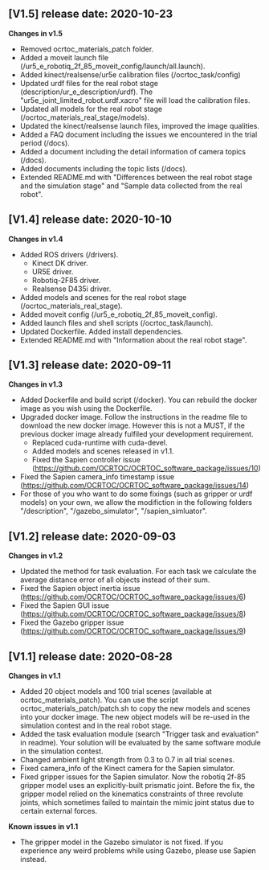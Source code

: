 ## [V1.5] release date: 2020-10-23
**Changes in v1.5**
- Removed ocrtoc_materials_patch folder.
- Added a moveit launch file (/ur5_e_robotiq_2f_85_moveit_config/launch/all.launch).
- Added kinect/realsense/ur5e calibration files (/ocrtoc_task/config)
- Updated urdf files for the real robot stage (description/ur_e_description/urdf). The "ur5e_joint_limited_robot.urdf.xacro" file will load the calibration files.
- Updated all models for the real robot stage (/ocrtoc_materials_real_stage/models).
- Updated the kinect/realsense launch files, improved the image qualities.
- Added a FAQ document including the issues we encountered in the trial period (/docs).
- Added a document including the detail information of camera topics (/docs).
- Added documents including the topic lists (/docs).
- Extended README.md with "Differences between the real robot stage and the simulation stage" and "Sample data collected from the real robot".

## [V1.4] release date: 2020-10-10
**Changes in v1.4**
- Added ROS drivers (/drivers).
    - Kinect DK driver.
    - UR5E driver.
    - Robotiq-2F85 driver.
    - Realsense D435i driver.
- Added models and scenes for the real robot stage (/ocrtoc_materials_real_stage).
- Added moveit config (/ur5_e_robotiq_2f_85_moveit_config).
- Added launch files and shell scripts (/ocrtoc_task/launch).
- Updated Dockerfile. Added install dependencies.
- Extended README.md with "Information about the real robot stage".

## [V1.3] release date: 2020-09-11
**Changes in v1.3**
- Added Dockerfile and build script (/docker). You can rebuild the docker image as you wish using the Dockerfile.
- Upgraded docker image. Follow the instructions in the readme file to download the new docker image. However this is not a MUST, if the previous docker image already fulfiled your development requirement.
    - Replaced cuda-runtime with cuda-devel.
    - Added models and scenes released in v1.1.
    - Fixed the Sapien controller issue (https://github.com/OCRTOC/OCRTOC_software_package/issues/10)
- Fixed the Sapien camera_info timestamp issue (https://github.com/OCRTOC/OCRTOC_software_package/issues/14)
- For those of you who want to do some fixings (such as gripper or urdf models) on your own, we allow the modifiction in the following folders "/description", "/gazebo_simulator", "/sapien_simluator".

## [V1.2] release date: 2020-09-03
**Changes in v1.2**
- Updated the method for task evaluation. For each task we calculate the average distance error of all objects instead of their sum.
- Fixed the Sapien object inertia issue (https://github.com/OCRTOC/OCRTOC_software_package/issues/6)
- Fixed the Sapien GUI issue (https://github.com/OCRTOC/OCRTOC_software_package/issues/8)
- Fixed the Gazebo gripper issue (https://github.com/OCRTOC/OCRTOC_software_package/issues/9)

## [V1.1] release date: 2020-08-28
**Changes in v1.1**
- Added 20 object models and 100 trial scenes (available at ocrtoc_materials_patch). You can use the script ocrtoc_materials_patch/patch.sh to copy the new models and scenes into your docker image. The new object models will be re-used in the simulation contest and in the real robot stage.
- Added the task evaluation module (search "Trigger task and evaluation" in readme). Your solution will be evaluated by the same software module in the simulation contest.
- Changed ambient light strength from 0.3 to 0.7 in all trial scenes.
- Fixed camera_info of the Kinect camera for the Sapien simulator.
- Fixed gripper issues for the Sapien simulator. Now the robotiq 2f-85 gripper model uses an explicitly-built prismatic joint. Before the fix, the gripper model relied on the kinematics constraints of three revolute joints, which sometimes failed to maintain the mimic joint status due to certain external forces.

**Known issues in v1.1**
- The gripper model in the Gazebo simulator is not fixed. If you experience any weird problems while using Gazebo, please use Sapien instead.



